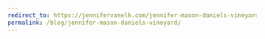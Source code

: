 ```yaml
---
redirect_to: https://jennifervanelk.com/jennifer-mason-daniels-vineyard/
permalink: /blog/jennifer-mason-daniels-vineyard/
---
```

